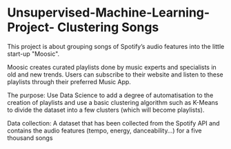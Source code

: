 # Unsupervised-Machine-Learning-Project- Clustering Songs
This project is about grouping songs of Spotify’s audio features into the little start-up "Moosic".

Moosic creates curated playlists done by music experts and specialists in old and new trends. Users can subscribe to their website and listen to these playlists through their preferred Music App.

The purpose: Use Data Science to add a degree of automatisation to the creation of playlists and use a basic clustering algorithm such as K-Means to divide the dataset into a few clusters (which will become playlists).

Data collection: A dataset that has been collected from the Spotify API and contains the audio features (tempo, energy, danceability…) for a five thousand songs
